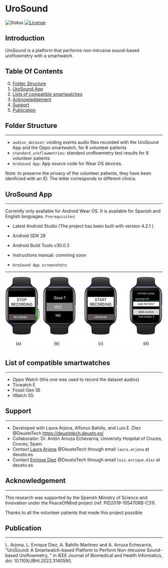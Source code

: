 
# UroSound #

![Status](https://img.shields.io/badge/Version-Experimental-brightgreen.svg)
[![License](https://img.shields.io/badge/License-Apache%202.0-blue.svg)](https://opensource.org/licenses/Apache-2.0)

Introduction
------------
UroSound is a platform that performs non-intrusive sound-based uroflowmetry with a smartwatch.


## Table Of Contents ##

0. [Folder Structure](##Folder%20Structure)
1. [UroSound App](##UroSound%20App)
2. [Lists of compatible smartwatches](#List%20of%20compatible%20smartwatches)
3. [Acknowledgement](#acknowledgement)
4. [Support](#support)
5. [Publication](#publication)

##  Folder Structure ## 
-------------
- `audios_dataset`: voiding events audio files recorded with the UroSound App and the Oppo smartwatch, for 8 volunteer patients
- `standard_uroflowmetries`: standard uroflowmetry test results for 8 volunteer patients
- `UroSound App`: App source code for Wear OS devices.

Note: to preserve the privacy of the volunteer patients, they have been idenficied with an ID. The letter corresponds to different clinics.



## UroSound App ##
--------------
Currently only available for Android Wear OS. It is available for Spanish and English languages.
`Prerequisites`:
- Latest Android Studio (The project has been built with version 4.2.1 )
- Android SDK 28
- Android Build Tools v30.0.3
- Instructions manual: comming soon

- `UroSound App screenshots`:
--------------
![UroSound GUI](images/UrosoundGUI_english.png?raw=true "Title")


## List of compatible  smartwatches ##
--------------
- Oppo Watch (this one was used to record the dataset audios)
- Ticwatch E
- Fossil Gen 5E
- iWatch S5

## Support ##
--------------
- Developed with Laura Arjona, Alfonso Bahillo, and Luis E. Diez @DeustoTech https://deustotech.deusto.es/
- Collaborator: Dr. Antón Arruza Echevarria, University Hospital of Cruces, Cruces, Spain.
- Contact [Laura Arjona](https://www.linkedin.com/in/laura-arjona-3b687534/?locale=en_US) @DeustoTech through email `laura.arjona` at deusto.es
- Contact [Enrique Diez](https://deustotech.deusto.es/member/luis-enrique-diez/) @DeustoTech through email `luis.enrique.diez` at deusto.es


## Acknowledgement ##
--------------
This research was supported by the Spanish Ministry of Science and Innovation under the PeaceOfMind project (ref. PID2019-105470RB-C31).

Thanks to all the volunteer patients that made this project possible


## Publication ##
--------------
L. Arjona, L. Enrique Diez, A. Bahillo Martinez and A. Arruza Echevarria, 
"UroSound: A Smartwatch-based Platform to Perform Non-Intrusive Sound-based Uroflowmetry,
" in IEEE Journal of Biomedical and Health Informatics, doi: 10.1109/JBHI.2022.3140590.